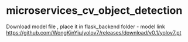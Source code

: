 # microservices_cv_object_detection

Download model file , place it in flask_backend folder - model link https://github.com/WongKinYiu/yolov7/releases/download/v0.1/yolov7.pt
